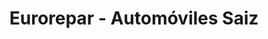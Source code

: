 ---
title: "Eurorepar - Automóviles Saiz"
url: /picanya/eurorepar-automoviles-saiz/
shop: Autowerkstatt
---